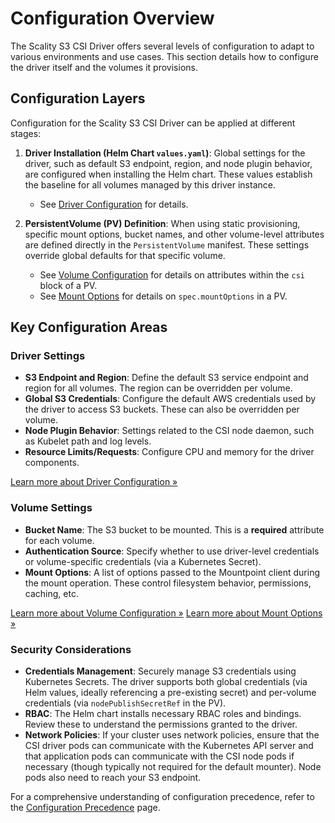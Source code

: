 # Configuration Overview

The Scality S3 CSI Driver offers several levels of configuration to adapt to various environments and use cases. This section details how to configure the driver itself and the volumes it provisions.

## Configuration Layers

Configuration for the Scality S3 CSI Driver can be applied at different stages:

1. **Driver Installation (Helm Chart `values.yaml`)**:
    Global settings for the driver, such as default S3 endpoint, region, and node plugin behavior, are configured when installing the Helm chart. These values establish the baseline for all volumes
    managed by this driver instance.
    - See [Driver Configuration](driver-configuration.md) for details.

2. **PersistentVolume (PV) Definition**:
    When using static provisioning, specific mount options, bucket names, and other volume-level attributes are defined directly in the `PersistentVolume` manifest.
    These settings override global defaults for that specific volume.
    - See [Volume Configuration](volume-configuration.md) for details on attributes within the `csi` block of a PV.
    - See [Mount Options](mount-options.md) for details on `spec.mountOptions` in a PV.

## Key Configuration Areas

### Driver Settings

- **S3 Endpoint and Region**: Define the default S3 service endpoint and region for all volumes. The region can be overridden per volume.
- **Global S3 Credentials**: Configure the default AWS credentials used by the driver to access S3 buckets. These can also be overridden per volume.
- **Node Plugin Behavior**: Settings related to the CSI node daemon, such as Kubelet path and log levels.
- **Resource Limits/Requests**: Configure CPU and memory for the driver components.

[Learn more about Driver Configuration &raquo;](driver-configuration.md)

### Volume Settings

- **Bucket Name**: The S3 bucket to be mounted. This is a **required** attribute for each volume.
- **Authentication Source**: Specify whether to use driver-level credentials or volume-specific credentials (via a Kubernetes Secret).
- **Mount Options**: A list of options passed to the Mountpoint client during the mount operation. These control filesystem behavior, permissions, caching, etc.

[Learn more about Volume Configuration &raquo;](volume-configuration.md)
[Learn more about Mount Options &raquo;](mount-options.md)

### Security Considerations

- **Credentials Management**: Securely manage S3 credentials using Kubernetes Secrets. The driver supports both global credentials (via Helm values, ideally referencing a pre-existing secret) and
  per-volume credentials (via `nodePublishSecretRef` in the PV).
- **RBAC**: The Helm chart installs necessary RBAC roles and bindings. Review these to understand the permissions granted to the driver.
- **Network Policies**: If your cluster uses network policies, ensure that the CSI driver pods can communicate with the Kubernetes API server and that application pods can communicate with the CSI node
  pods if necessary (though typically not required for the default mounter). Node pods also need to reach your S3 endpoint.

For a comprehensive understanding of configuration precedence, refer to the [Configuration Precedence](../reference/config-precedence.md) page.
